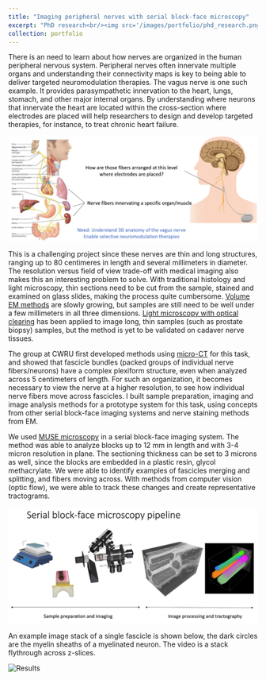 ```yaml
---
title: "Imaging peripheral nerves with serial block-face microscopy"
excerpt: "PhD research<br/><img src='/images/portfolio/phd_research.png' width='222' height='479'>"
collection: portfolio
---
```


There is an need to learn about how nerves are organized in the human peripheral nervous system. Peripheral nerves often innervate multiple organs and understanding their connectivity maps is key to being able to deliver targeted neuromodulation therapies. The vagus nerve is one such example. It provides parasympathetic innervation to the heart, lungs, stomach, and other major internal organs. By understanding where neurons that innervate the heart are located within the cross-section where electrodes are placed will help researchers to design and develop targeted therapies, for instance, to treat chronic heart failure.

![Motivation](/images/portfolio/phd_research_1.png)

This is a challenging project since these nerves are thin and long structures, ranging up to 80 centimeres in length and several millimeters in diameter. The resolution versus field of view trade-off with medical imaging also makes this an interesting problem to solve. With traditional histology and light microscopy, thin sections need to be cut from the sample, stained and examined on glass slides, making the process quite cumbersome. [Volume EM methods](https://doi.org/10.1038/s41592-023-01861-8) are slowly growing, but samples are still need to be well under a few millimeters in all three dimensions. [Light microscopy with optical clearing](https://doi.org/10.5858%2Farpa.2018-0466-OA) has been applied to image long, thin samples (such as prostate biopsy) samples, but the method is yet to be validated on cadaver nerve tissues. 

The group at CWRU first developed methods using [micro-CT](https://doi.org/10.1088/1741-2552/ac9643) for this task, and showed that fascicle bundles (packed groups of individual nerve fibers/neurons) have a complex plexiform structure, even when analyzed across 5 centimeters of length. For such an organization, it becomes necessary to view the nerve at a higher resolution, to see how individual nerve fibers move across fascicles. I built sample preparation, imaging and image analysis methods for a prototype system for this task, using concepts from other serial block-face imaging systems and nerve staining methods from EM.

We used [MUSE microscopy](https://doi.org/10.1038/s41551-017-0165-y) in a serial block-face imaging system. The method was able to analyze blocks up to 12 mm in length and with 3-4 micron resolution in plane. The sectioning thickness can be set to 3 microns as well, since the blocks are embedded in a plastic resin, glycol methacrylate. We were able to identify examples of fascicles merging and splitting, and fibers moving across. With methods from computer vision (optic flow), we were able to track these changes and create representative tractograms.

![Methods](/images/portfolio/phd_research.png)

An example image stack of a single fascicle is shown below, the dark circles are the myelin sheaths of a myelinated neuron. The video is a stack flythrough across z-slices.

![Results](/images/portfolio/muse_results.gif)


